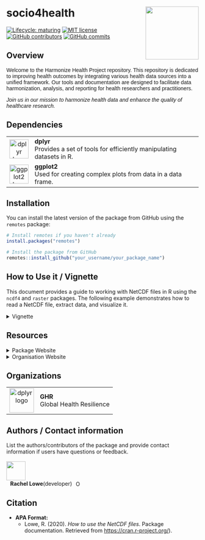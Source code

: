 # socio4health <a href='https://www.harmonize-tools.org/'><img src='https://harmonize-tools.github.io/harmonize-logo.png' align="right" height="139" /></a>

<!-- badges: start -->

[![Lifecycle:
maturing](https://img.shields.io/badge/lifecycle-experimental-orange.svg)](https://lifecycle.r-lib.org/articles/stages.html#experimental)
[![MIT
license](https://img.shields.io/badge/License-MIT-blue.svg)](https://github.com/harmonize-tools/socio4health/blob/main/LICENSE.md/)
[![GitHub
contributors](https://img.shields.io/github/contributors/harmonize-tools/socio4health)](https://github.com/harmonize-tools/socio4health/graphs/contributors)
[![GitHub
commits](https://img.shields.io/github/commits-since/harmonize-tools/socio4health/latest.svg?color=purple)](https://github.com/harmonize-tools/socio4health/commit/main)
<!-- badges: end -->

## Overview
<p style="font-family: Arial, sans-serif; font-size: 14px;">
  Welcome to the Harmonize Health Project repository. This repository is dedicated to improving health outcomes by integrating various health data sources into a unified framework. Our tools and documentation are designed to facilitate data harmonization, analysis, and reporting for health researchers and practitioners. 
</p>
<p style="font-family: Arial, sans-serif; font-size: 14px;">
  <em>Join us in our mission to harmonize health data and enhance the quality of healthcare research.</em>
</p>


## Dependencies

<table>
  <tr>
    <td align="center">
      <a href="https://cran.r-project.org/web/packages/dplyr/index.html" target="_blank">
        <img src="https://tidyverse.tidyverse.org/logo.png" height="50" alt="dplyr logo">
      </a>
    </td>
    <td align="left">
      <strong>dplyr</strong><br>
      Provides a set of tools for efficiently manipulating datasets in R.<br>
    </td>
  </tr>
  <tr>
    <td align="center">
      <a href="https://cran.r-project.org/web/packages/ggplot2/index.html" target="_blank">
        <img src="https://imgs.search.brave.com/7xErK1yv_WwEZ-syGmCUbH4n1THQcF7ukwTLS42zAyM/rs:fit:860:0:0/g:ce/aHR0cHM6Ly9yLWdy/YXBoLWdhbGxlcnku/Y29tL2ltZy9vdGhl/ci9nZ3Bsb3QySGV4/LmpwZw" height="50" alt="ggplot2 logo">
      </a>
    </td>
    <td align="left">
      <strong>ggplot2</strong><br>
      Used for creating complex plots from data in a data frame.<br>
    </td>
  </tr>
</table>



## Installation

You can install the latest version of the package from GitHub using the `remotes` package:

```R
# Install remotes if you haven't already
install.packages("remotes")

# Install the package from GitHub
remotes::install_github("your_username/your_package_name")
```

## How to Use it / Vignette

This document provides a guide to working with NetCDF files in R using the `ncdf4` and `raster` packages. The following example demonstrates how to read a NetCDF file, extract data, and visualize it.

<details>
<summary>
  Vignette
</summary>
  
## Prerequisites

Before running the script, ensure you have the necessary packages installed. You can install them using the following commands:

```r
install.packages("ncdf4")
install.packages("raster")
install.packages("ggplot2")
```

## R script
```r
# Load necessary libraries
library(ncdf4)
library(raster)
library(ggplot2)

# Set the path to your NetCDF file
nc_file <- "path/to/your/file.nc"

# Open the NetCDF file
nc <- nc_open(nc_file)

# Print the NetCDF file summary
print(nc)

# Extract data from a specific variable (e.g., 'temperature')
# Replace 'temperature' with the actual variable name in your NetCDF file
var_name <- "temperature"
temperature <- ncvar_get(nc, var_name)

# Get the dimensions of the data
lon <- ncvar_get(nc, "lon")
lat <- ncvar_get(nc, "lat")
time <- ncvar_get(nc, "time")

# Close the NetCDF file
nc_close(nc)

# Create a raster layer for the first time step (if applicable)
# Modify the indexing based on your data structure
r <- raster(t(temperature[,,1]), xmn=min(lon), xmx=max(lon), ymn=min(lat), ymx=max(lat), crs=CRS("+proj=longlat +datum=WGS84"))

# Plot the raster layer using base R plot
plot(r, main=paste("Temperature at Time Step 1"))

# Convert the raster to a data frame for ggplot2 visualization
r_df <- as.data.frame(r, xy=TRUE)

# Plot the raster layer using ggplot2
ggplot(r_df, aes(x=x, y=y, fill=layer)) +
  geom_raster() +
  coord_fixed() +
  scale_fill_viridis_c() +
  labs(title="Temperature at Time Step 1", x="Longitude", y="Latitude", fill="Temperature") +
  theme_minimal()
```
</details>

## Resources

<details>
<summary>
Package Website
</summary>

The [`example` website](https://cran.r-project.org/) package website includes a function reference, a model outline, and case studies using the package. The site mainly concerns the release version, but you can also find documentation for the latest development version.

</details>
<details>
<summary>
Organisation Website
</summary>

[Harmonize](https://www.harmonize-tools.org/) is an international develop cost-effective and reproducible digital tools for stakeholders in hotspots affected by a changing climate in Latin America & the Caribbean (LAC), including cities, small islands, highlands, and the Amazon rainforest.

The project consists of resources and [tools](https://harmonize-tools.github.io/) developed in conjunction with different teams from Brazil, Colombia, Dominican Republic, Peru and Spain.

</details>

## Organizations

<table>
  <tr>
    <td align="center">
      <a href="https://www.bsc.es/" target="_blank">
        <img src="https://imgs.search.brave.com/t_FUOTCQZmDh3ddbVSX1LgHYq4mzCxvVA8U_YHywMTc/rs:fit:500:0:0/g:ce/aHR0cHM6Ly9zb21t/YS5lcy93cC1jb250/ZW50L3VwbG9hZHMv/MjAyMi8wNC9CU0Mt/Ymx1ZS1zbWFsbC5q/cGc" height="64" alt="dplyr logo">
      </a>
    </td>
    <td align="left">
      <strong>GHR</strong><br>
      Global Health Resilience
    </td>
  </tr>
</table>


## Authors / Contact information

List the authors/contributors of the package and provide contact information if users have questions or feedback.
</br>
</br>
<a href="https://github.com/drrachellowe">
  <img src="https://imgs.search.brave.com/5LHcD0fArBHiqOOzb1AlCj7YGRHVMHCZcK_kYao0aos/rs:fit:500:0:0:0/g:ce/aHR0cHM6Ly9jZG4t/aWNvbnMtcG5nLmZy/ZWVwaWsuY29tLzI1/Ni80NjYxLzQ2NjEz/MTgucG5nP3NlbXQ9/YWlzX2h5YnJpZA" style="width: 50px; height: auto;" />
</a>
<span style="display: flex; align-items: center; margin-left: 10px;">
  <strong>Rachel Lowe</strong> (developer)
  <a href="https://orcid.org/0000-0003-3939-7343" style="margin-left: 10px;">
    <img src="https://orcid.org/sites/default/files/images/orcid_16x16.png" alt="ORCID" style="width: 16px; height: 16px;" />
  </a>
</span>

## Citation

- **APA Format:**
  - Lowe, R. (2020). *How to use the NetCDF files*. Package documentation. Retrieved from https://cran.r-project.org/).
